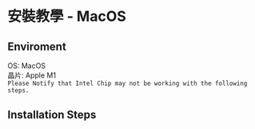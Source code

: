 # 安裝教學 - MacOS

## Enviroment  
OS: MacOS  
晶片: Apple M1  
```Please Notify that Intel Chip may not be working with the following steps.```

## Installation Steps  
